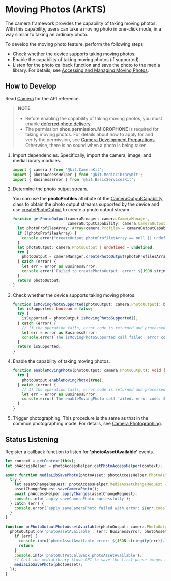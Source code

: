 # Moving Photos (ArkTS)

The camera framework provides the capability of taking moving photos. With this capability, users can take a moving photo in one-click mode, in a way similar to taking an ordinary photo.

To develop the moving photo feature, perform the following steps:

- Check whether the device supports taking moving photos.
- Enable the capability of taking moving photos (if supported).
- Listen for the photo callback function and save the photo to the media library. For details, see [Accessing and Managing Moving Photos](../medialibrary/photoAccessHelper-movingphoto.md).

## How to Develop

Read [Camera](../../reference/apis-camera-kit/js-apis-camera.md) for the API reference.

> **NOTE**
>
> - Before enabling the capability of taking moving photos, you must enable [deferred photo delivery](camera-deferred-capture.md).
> - The permission **ohos.permission.MICROPHONE** is required for taking moving photos. For details about how to apply for and verify the permission, see [Camera Development Preparations](camera-preparation.md). Otherwise, there is no sound when a photo is being taken.

1. Import dependencies. Specifically, import the camera, image, and mediaLibrary modules.

   ```ts
   import { camera } from '@kit.CameraKit';
   import { photoAccessHelper } from '@kit.MediaLibraryKit';
   import { BusinessError } from '@kit.BasicServicesKit';
   ```

2. Determine the photo output stream.

   You can use the **photoProfiles** attribute of the [CameraOutputCapability](../../reference/apis-camera-kit/js-apis-camera.md#cameraoutputcapability) class to obtain the photo output streams supported by the device and use [createPhotoOutput](../../reference/apis-camera-kit/js-apis-camera.md#createphotooutput11) to create a photo output stream.

   ```ts
   function getPhotoOutput(cameraManager: camera.CameraManager, 
                           cameraOutputCapability: camera.CameraOutputCapability): camera.PhotoOutput | undefined {
     let photoProfilesArray: Array<camera.Profile> = cameraOutputCapability.photoProfiles;
     if (!photoProfilesArray) {
       console.error("createOutput photoProfilesArray == null || undefined");
     }
     let photoOutput: camera.PhotoOutput | undefined = undefined;
     try {
       photoOutput = cameraManager.createPhotoOutput(photoProfilesArray[0]);
     } catch (error) {
       let err = error as BusinessError;
       console.error(`Failed to createPhotoOutput. error: ${JSON.stringify(err)}`);
     }
     return photoOutput;
   }
   ```

3. Check whether the device supports taking moving photos.

   ```ts
   function isMovingPhotoSupported(photoOutput: camera.PhotoOutput): boolean {
     let isSupported: boolean = false;
     try {
       isSupported = photoOutput.isMovingPhotoSupported();
     } catch (error) {
       // If the operation fails, error.code is returned and processed.
       let err = error as BusinessError;
       console.error(`The isMovingPhotoSupported call failed. error code: ${err.code}`);
     }
     return isSupported;
   }
   ```

4. Enable the capability of taking moving photos.

   ```ts
   function enableMovingPhoto(photoOutput: camera.PhotoOutput): void {
     try {
       photoOutput.enableMovingPhoto(true);
     } catch (error) {
       // If the operation fails, error.code is returned and processed.
       let err = error as BusinessError;
       console.error(`The enableMovingPhoto call failed. error code: ${err.code}`);
     }
   }
   ```

5. Trigger photographing. This procedure is the same as that in the common photographing mode. For details, see [Camera Photographing](camera-shooting.md).



## Status Listening

Register a callback function to listen for **'photoAssetAvailable'** events.

   ```ts
   let context = getContext(this);
   let phAccessHelper = photoAccessHelper.getPhotoAccessHelper(context);

   async function mediaLibSavePhoto(photoAsset: photoAccessHelper.PhotoAsset): Promise<void> {
     try {
       let assetChangeRequest: photoAccessHelper.MediaAssetChangeRequest = new photoAccessHelper.MediaAssetChangeRequest(photoAsset);
       assetChangeRequest.saveCameraPhoto();
       await phAccessHelper.applyChanges(assetChangeRequest);
       console.info('apply saveCameraPhoto successfully');
     } catch (err) {
       console.error(`apply saveCameraPhoto failed with error: ${err.code}, ${err.message}`);
     }
   }

   function onPhotoOutputPhotoAssetAvailable(photoOutput: camera.PhotoOutput): void {
     photoOutput.on('photoAssetAvailable', (err: BusinessError, photoAsset: photoAccessHelper.PhotoAsset): void => {
       if (err) {
         console.info(`photoAssetAvailable error: ${JSON.stringify(err)}.`);
         return;
       }
       console.info('photoOutPutCallBack photoAssetAvailable');
       // Call the mediaLibrary flush API to save the first-phase images and moving photos.
       mediaLibSavePhoto(photoAsset);
     });
   }
   ```

 <!--no_check--> 
